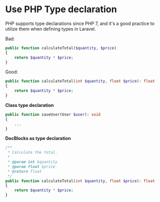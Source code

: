 # Use PHP Type declaration
PHP supports type declarations since PHP 7, and it's a good practice to utilize them when defining types in Laravel.

Bad:

```php
public function calculateTotal($quantity, $price)
{
    return $quantity * $price;
}
```

Good:

```php
public function calculateTotal(int $quantity, float $price): float
{
    return $quantity * $price;
}
```

**Class type declaration**
```php
public function saveUser(User $user): void
{
    ...
}
```

**DocBlocks as type declaration**
```php
/**
 * Calculate the total.
 *
 * @param int $quantity
 * @param float $price
 * @return float
 */
public function calculateTotal(int $quantity, float $price): float
{
    return $quantity * $price;
}

```
